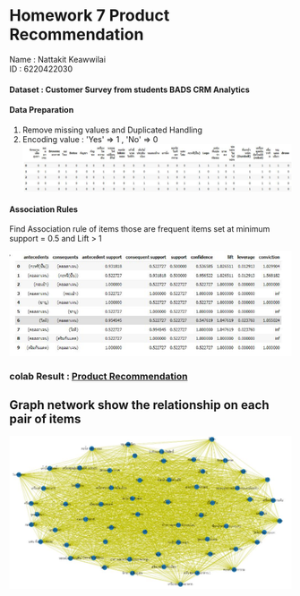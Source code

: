 #   Homework 7 Product Recommendation
Name : Nattakit Keawwilai        
ID : 6220422030
#### Dataset : Customer Survey from students BADS CRM Analytics

#### Data Preparation 
1. Remove missing values and Duplicated Handling 
2. Encoding value : 'Yes' => 1  , 'No' => 0 
![Screenshot](Dataprep.JPG)

#### Association Rules 

Find Association rule of items those are frequent items set at minimum support = 0.5 and Lift > 1

![Screenshot](associate.JPG)

### colab Result : [Product Recommendation](https://github.com/NKSnack/BADS-7105/blob/main/Homework%2007/Product_Recommendation.ipynb)

## Graph network show the relationship on each pair of items
![Screenshot](Network.JPG)
